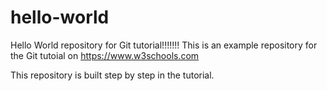 # hello-world
Hello World repository for Git tutorial!!!!!!!
This is an example repository for the Git tutoial on https://www.w3schools.com

This repository is built step by step in the tutorial.